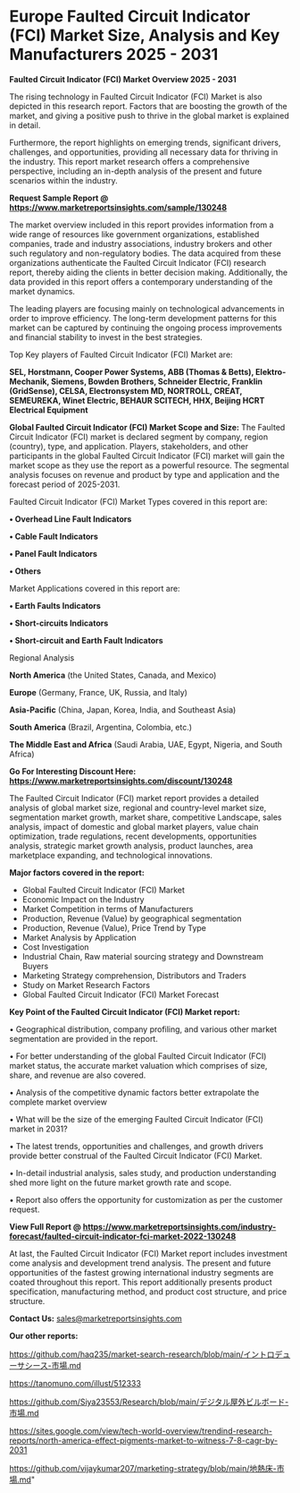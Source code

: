 # Europe Faulted Circuit Indicator (FCI) Market Size, Analysis and Key Manufacturers 2025 - 2031

<Strong> Faulted Circuit Indicator (FCI) Market Overview 2025 - 2031</strong>

The rising technology in Faulted Circuit Indicator (FCI) Market is also depicted in this research report. Factors that are boosting the growth of the market, and giving a positive push to thrive in the global market is explained in detail.

Furthermore, the report highlights on emerging trends, significant drivers, challenges, and opportunities, providing all necessary data for thriving in the industry. This report market research offers a comprehensive perspective, including an in-depth analysis of the present and future scenarios within the industry.

<strong>Request Sample Report @ <a href=https://www.marketreportsinsights.com/sample/130248>https://www.marketreportsinsights.com/sample/130248</a></strong>

The market overview included in this report provides information from a wide range of resources like government organizations, established companies, trade and industry associations, industry brokers and other such regulatory and non-regulatory bodies. The data acquired from these organizations authenticate the Faulted Circuit Indicator (FCI) research report, thereby aiding the clients in better decision making. Additionally, the data provided in this report offers a contemporary understanding of the market dynamics.

The leading players are focusing mainly on technological advancements in order to improve efficiency. The long-term development patterns for this market can be captured by continuing the ongoing process improvements and financial stability to invest in the best strategies.

Top Key players of Faulted Circuit Indicator (FCI) Market are:

<strong>SEL, Horstmann, Cooper Power Systems, ABB (Thomas & Betts), Elektro-Mechanik, Siemens, Bowden Brothers, Schneider Electric, Franklin (GridSense), CELSA, Electronsystem MD, NORTROLL, CREAT, SEMEUREKA, Winet Electric, BEHAUR SCITECH, HHX, Beijing HCRT Electrical Equipment</strong>

<strong><b>Global Faulted Circuit Indicator (FCI) Market Scope and Size:</b></strong>
The Faulted Circuit Indicator (FCI) market is declared segment by company, region (country), type, and application. Players, stakeholders, and other participants in the global Faulted Circuit Indicator (FCI) market will gain the market scope as they use the report as a powerful resource. The segmental analysis focuses on revenue and product by type and application and the forecast period of 2025-2031.

Faulted Circuit Indicator (FCI) Market Types covered in this report are:

<strong>• Overhead Line Fault Indicators

• Cable Fault Indicators

• Panel Fault Indicators

• Others</strong>

Market Applications covered in this report are:

<strong>• Earth Faults Indicators

• Short-circuits Indicators

• Short-circuit and Earth Fault Indicators</strong> 

Regional Analysis

<strong>North America</strong> (the United States, Canada, and Mexico)

<strong>Europe</strong> (Germany, France, UK, Russia, and Italy)

<strong>Asia-Pacific</strong> (China, Japan, Korea, India, and Southeast Asia)

<strong>South America</strong> (Brazil, Argentina, Colombia, etc.)

<strong>The Middle East and Africa</strong> (Saudi Arabia, UAE, Egypt, Nigeria, and South Africa)

<strong>Go For Interesting Discount Here: <a href=https://www.marketreportsinsights.com/discount/130248>https://www.marketreportsinsights.com/discount/130248</a></strong>

The Faulted Circuit Indicator (FCI) market report provides a detailed analysis of global market size, regional and country-level market size, segmentation market growth, market share, competitive Landscape, sales analysis, impact of domestic and global market players, value chain optimization, trade regulations, recent developments, opportunities analysis, strategic market growth analysis, product launches, area marketplace expanding, and technological innovations.

<strong><b>Major factors covered in the report:</b></strong>
<ul>
  <li>Global Faulted Circuit Indicator (FCI) Market </li>
  <li>Economic Impact on the Industry</li>
  <li>Market Competition in terms of Manufacturers</li>
  <li>Production, Revenue (Value) by geographical segmentation</li>
  <li>Production, Revenue (Value), Price Trend by Type</li>
  <li>Market Analysis by Application</li>
  <li>Cost Investigation</li>
  <li>Industrial Chain, Raw material sourcing strategy and Downstream Buyers</li>
  <li>Marketing Strategy comprehension, Distributors and Traders</li>
  <li>Study on Market Research Factors</li>
  <li>Global Faulted Circuit Indicator (FCI) Market Forecast</li>
</ul>

<strong><b>Key Point of the Faulted Circuit Indicator (FCI) Market report:</b></strong>

• Geographical distribution, company profiling, and various other market segmentation are provided in the report.

• For better understanding of the global Faulted Circuit Indicator (FCI) market status, the accurate market valuation which comprises of size, share, and revenue are also covered.

• Analysis of the competitive dynamic factors better extrapolate the complete market overview

• What will be the size of the emerging Faulted Circuit Indicator (FCI) market in 2031?

• The latest trends, opportunities and challenges, and growth drivers provide better construal of the Faulted Circuit Indicator (FCI) Market.

• In-detail industrial analysis, sales study, and production understanding shed more light on the future market growth rate and scope.

• Report also offers the opportunity for customization as per the customer request.

<strong><b>View Full Report @ <a href=https://www.marketreportsinsights.com/industry-forecast/faulted-circuit-indicator-fci-market-2022-130248>https://www.marketreportsinsights.com/industry-forecast/faulted-circuit-indicator-fci-market-2022-130248</a></b></strong>


At last, the Faulted Circuit Indicator (FCI) Market report includes investment come analysis and development trend analysis. The present and future opportunities of the fastest growing international industry segments are coated throughout this report. This report additionally presents product specification, manufacturing method, and product cost structure, and price structure.

<strong>Contact Us:</strong>
sales@marketreportsinsights.com

<strong>Our other reports:</strong>

<a href=https://github.com/haq235/market-search-research/blob/main/イントロデューサシース-市場.md>https://github.com/haq235/market-search-research/blob/main/イントロデューサシース-市場.md</a>

<a href=https://tanomuno.com/illust/512333>https://tanomuno.com/illust/512333</a>

<a href=https://github.com/Siya23553/Research/blob/main/デジタル屋外ビルボード-市場.md>https://github.com/Siya23553/Research/blob/main/デジタル屋外ビルボード-市場.md</a>

<a href=https://sites.google.com/view/tech-world-overview/trendind-research-reports/north-america-effect-pigments-market-to-witness-7-8-cagr-by-2031>https://sites.google.com/view/tech-world-overview/trendind-research-reports/north-america-effect-pigments-market-to-witness-7-8-cagr-by-2031</a>

<a href=https://github.com/vijaykumar207/marketing-strategy/blob/main/地熱床-市場.md>https://github.com/vijaykumar207/marketing-strategy/blob/main/地熱床-市場.md</a>"

